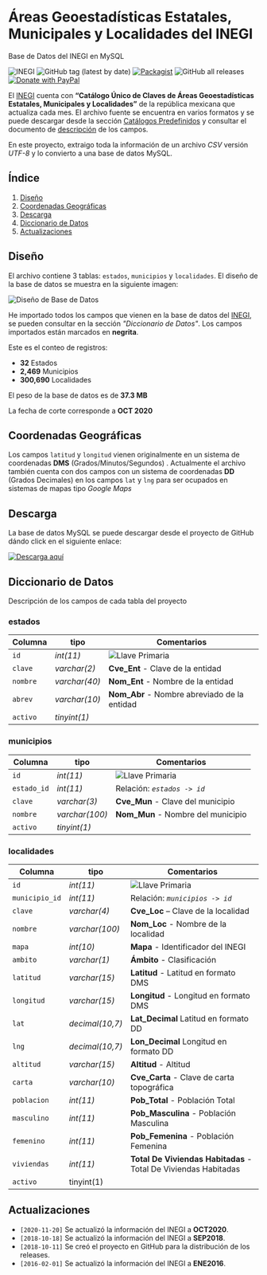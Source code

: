# Áreas Geoestadísticas Estatales, Municipales y Localidades del INEGI

Base de Datos del INEGI en MySQL

![INEGI](http://developarts.com/bl-content/uploads/pages/0816cd7b202010d18c4740d5a698faa9/inegibanner.png)
![GitHub tag (latest by date)](https://img.shields.io/github/v/release/developarts/AGEEML?style=for-the-badge)
[![Packagist](https://img.shields.io/packagist/l/doctrine/orm.svg?style=for-the-badge)](https://opensource.org/licenses/MIT)
![GitHub all releases](https://img.shields.io/github/downloads/developarts/AGEEML/total?style=for-the-badge)
[![Donate with PayPal](https://img.shields.io/badge/PayPal-Donate-yellow.svg?style=for-the-badge)](https://www.paypal.me/developarts)

El [INEGI](http://www.inegi.org.mx/) cuenta con **“Catálogo Único de Claves de Áreas Geoestadísticas Estatales, Municipales y Localidades”**  de la república mexicana que actualiza cada mes. El archivo fuente se encuentra en varios formatos y se puede descargar desde la sección [Catálogos Predefinidos](https://www.inegi.org.mx/app/ageeml/) y consultar el documento de [descripción](https://www.inegi.org.mx/contenidos/app/ageeml/Ayuda/Ayuda_Gral_Cat_Unico.pdf) de los campos.

En este proyecto, extraigo toda la información de un archivo _CSV_ versión _UTF-8_ y lo convierto a una base de datos MySQL.

<!-- pagebreak -->

## Índice

1. [Diseño](#link1)
2. [Coordenadas Geográficas](#link2)
3. [Descarga](#link3)
4. [Diccionario de Datos](#link4)
5. [Actualizaciones](#link5)

<!-- toc -->

## Diseño <a name="link1"></a>

El archivo contiene 3 tablas: `estados`, `municipios` y `localidades`. El diseño de la base de datos se muestra en la siguiente imagen:


![Diseño de Base de Datos](http://developarts.com/bl-content/uploads/mysql_inegi.png)


He importado todos los campos que vienen en la base de datos del [INEGI](http://www.inegi.org.mx/), se pueden consultar en la sección _"Diccionario de Datos"_. Los campos importados están marcados en **negrita**.

Este es el conteo de registros:

* **32** Estados
* **2,469** Municipios
* **300,690** Localidades

El peso de la base de datos es de **37.3 MB**

La fecha de corte corresponde a **OCT 2020**


## Coordenadas Geográficas <a name="link2"></a>

Los campos `latitud` y `longitud` vienen originalmente en un sistema de coordenadas **DMS** (Grados/Minutos/Segundos) . Actualmente el archivo también cuenta con dos campos con un sistema de coordenadas **DD** (Grados Decimales) en los campos `lat` y `lng` para ser ocupados en sistemas de mapas tipo _Google Maps_


## Descarga <a name="link3"></a>

La base de datos MySQL se puede descargar desde el proyecto de GitHub dándo click en el siguiente enlace:

[![Descarga aquí](http://developarts.com/bl-content/uploads/github.png)](https://github.com/developarts/AGEEML/releases/latest)



## Diccionario de Datos <a name="link4"></a>

Descripción de los campos de cada tabla del proyecto


### estados
| Columna | tipo | Comentarios |
| --- | --- | --- |
| `id` | _int(11)_ | ![Llave Primaria](http://developarts.com/bl-content/uploads/iconkey.png) |
| `clave` | _varchar(2)_ | **Cve_Ent** - Clave de la entidad |
| `nombre` | _varchar(40)_ | **Nom_Ent** - Nombre de la entidad |
| `abrev` | _varchar(10)_ | **Nom_Abr** - Nombre abreviado de la entidad |
| `activo` | _tinyint(1)_ |  |


### municipios
| Columna | tipo | Comentarios |
| --- | --- | --- |
| `id` | _int(11)_ | ![Llave Primaria](http://developarts.com/bl-content/uploads/iconkey.png) |
| `estado_id` | _int(11)_ | Relación: _`estados -> id`_ |
| `clave` | _varchar(3)_ | **Cve_Mun** - Clave del municipio |
| `nombre` | _varchar(100)_ | **Nom_Mun** - Nombre del municipio |
| `activo` | _tinyint(1)_ |  |


### localidades
| Columna | tipo | Comentarios |
| --- | --- | --- |
| `id` | _int(11)_ | ![Llave Primaria](http://developarts.com/bl-content/uploads/iconkey.png) |
| `municipio_id` | _int(11)_ | Relación: _`municipios -> id`_ |
| `clave` | _varchar(4)_ | **Cve_Loc** – Clave de la localidad |
| `nombre` | _varchar(100)_ | **Nom_Loc** - Nombre de la localidad |
| `mapa` | _int(10)_ | **Mapa** - Identificador del INEGI |
| `ambito` | _varchar(1)_ | **Ámbito** - Clasificación |
| `latitud` | _varchar(15)_ | **Latitud** - Latitud en formato DMS |
| `longitud` | _varchar(15)_ | **Longitud** - Longitud en formato DMS |
| `lat` | _decimal(10,7)_ | **Lat_Decimal** Latitud en formato DD |
| `lng` | _decimal(10,7)_ | **Lon_Decimal** Longitud en formato DD |
| `altitud` | _varchar(15)_ | **Altitud** - Altitud |
| `carta` | _varchar(10)_ | **Cve_Carta** - Clave de carta topográfica |
| `poblacion` | _int(11)_ | **Pob_Total** - Población Total |
| `masculino` | _int(11)_ | **Pob_Masculina** - Población Masculina |
| `femenino` | _int(11)_ | **Pob_Femenina** - Población Femenina |
| `viviendas` | _int(11)_ | **Total De Viviendas Habitadas** - Total De Viviendas Habitadas |
| `activo` | tinyint(1) |  |


## Actualizaciones <a name="link5"></a>


* `[2020-11-20]` Se actualizó la información del INEGI a **OCT2020**.
* `[2018-10-18]` Se actualizó la información del INEGI a **SEP2018**.
* `[2018-10-11]` Se creó el proyecto en GitHub para la distribución de los releases.
* `[2016-02-01]` Se actualizó la información del INEGI a **ENE2016**.

